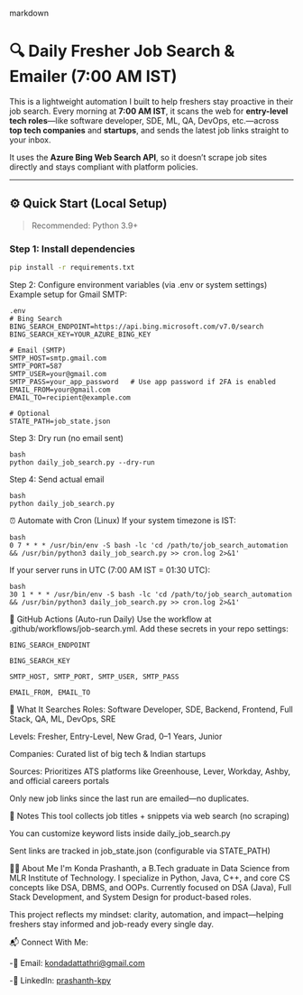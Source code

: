 markdown
# 🔍 Daily Fresher Job Search & Emailer (7:00 AM IST)

This is a lightweight automation I built to help freshers stay proactive in their job search. Every morning at **7:00 AM IST**, it scans the web for **entry-level tech roles**—like software developer, SDE, ML, QA, DevOps, etc.—across **top tech companies** and **startups**, and sends the latest job links straight to your inbox.

It uses the **Azure Bing Web Search API**, so it doesn’t scrape job sites directly and stays compliant with platform policies.

---

## ⚙️ Quick Start (Local Setup)

> Recommended: Python 3.9+

### Step 1: Install dependencies
```bash
pip install -r requirements.txt
```
Step 2: Configure environment variables (via .env or system settings)
Example setup for Gmail SMTP:
```
.env
# Bing Search
BING_SEARCH_ENDPOINT=https://api.bing.microsoft.com/v7.0/search
BING_SEARCH_KEY=YOUR_AZURE_BING_KEY

# Email (SMTP)
SMTP_HOST=smtp.gmail.com
SMTP_PORT=587
SMTP_USER=your@gmail.com
SMTP_PASS=your_app_password   # Use app password if 2FA is enabled
EMAIL_FROM=your@gmail.com
EMAIL_TO=recipient@example.com

# Optional
STATE_PATH=job_state.json
```
Step 3: Dry run (no email sent)
```
bash
python daily_job_search.py --dry-run
```
Step 4: Send actual email
```
bash
python daily_job_search.py
```
⏰ Automate with Cron (Linux)
If your system timezone is IST:
```
bash
0 7 * * * /usr/bin/env -S bash -lc 'cd /path/to/job_search_automation && /usr/bin/python3 daily_job_search.py >> cron.log 2>&1'
```
If your server runs in UTC (7:00 AM IST = 01:30 UTC):
```
bash
30 1 * * * /usr/bin/env -S bash -lc 'cd /path/to/job_search_automation && /usr/bin/python3 daily_job_search.py >> cron.log 2>&1'
```
🧪 GitHub Actions (Auto-run Daily)
Use the workflow at .github/workflows/job-search.yml. Add these secrets in your repo settings:
```
BING_SEARCH_ENDPOINT

BING_SEARCH_KEY

SMTP_HOST, SMTP_PORT, SMTP_USER, SMTP_PASS

EMAIL_FROM, EMAIL_TO
```
🔎 What It Searches
Roles: Software Developer, SDE, Backend, Frontend, Full Stack, QA, ML, DevOps, SRE

Levels: Fresher, Entry-Level, New Grad, 0–1 Years, Junior

Companies: Curated list of big tech & Indian startups

Sources: Prioritizes ATS platforms like Greenhouse, Lever, Workday, Ashby, and official careers portals

Only new job links since the last run are emailed—no duplicates.

📝 Notes
This tool collects job titles + snippets via web search (no scraping)

You can customize keyword lists inside daily_job_search.py

Sent links are tracked in job_state.json (configurable via STATE_PATH)

👨‍💻 About Me
I'm Konda Prashanth, a B.Tech graduate in Data Science from MLR Institute of Technology. I specialize in Python, Java, C++, and core CS concepts like DSA, DBMS, and OOPs. Currently focused on DSA (Java), Full Stack Development, and System Design for product-based roles.

This project reflects my mindset: clarity, automation, and impact—helping freshers stay informed and job-ready every single day.

📬 Connect With Me:

-📧 Email: kondadattathri@gmail.com

-💼 LinkedIn: [prashanth-kpy](linkedin.com/in/prashanth-kpy)
